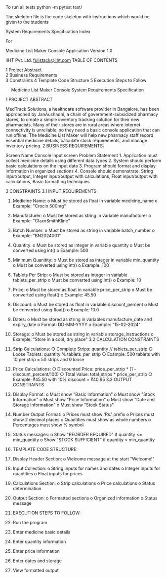 To run all tests 
python -m pytest test/


The skeleton file is the code skeleton with instructions which would be given to the students


System Requirements Specification Index

For

Medicine List Maker Console Application
Version 1.0   

IIHT Pvt. Ltd.
fullstack@iiht.com
TABLE OF CONTENTS

1	Project Abstract	
2	Business Requirements	
3	Constraints	
4	Template Code Structure	
5	Execution Steps to Follow	

 
Medicine List Maker Console 
System Requirements Specification

1	PROJECT ABSTRACT

MedTrack Solutions, a healthcare software provider in Bangalore, has been approached by JanAushadhi, a chain of government-subsidized pharmacy stores, to create a simple inventory tracking solution for their new pharmacists. Many of their stores are in rural areas where internet connectivity is unreliable, so they need a basic console application that can run offline. The Medicine List Maker will help new pharmacy staff record essential medicine details, calculate stock requirements, and manage inventory pricing.
2	BUSINESS REQUIREMENTS:

Screen Name	Console input screen
Problem Statement	1.	Application must collect medicine details using different data types
2.	System should perform basic calculations on the input data
3.	Program should format and display information in organized sections
4.	Console should demonstrate: String input/output, Integer input/output with calculations, Float input/output with calculations, Basic formatting techniques

3	CONSTRAINTS 
3.1	INPUT REQUIREMENTS
1.	Medicine Name: 
o	Must be stored as float in variable medicine_name
o	Example: "Crocin 500mg"
2.	Manufacturer: 
o	Must be stored as string in variable manufacturer
o	Example: "GlaxoSmithKline"
3.	Batch Number: 
o	Must be stored as string in variable batch_number
o	Example: "BN2024001"
4.	Quantity: 
o	Must be stored as integer in variable quantity 
o	Must be converted using int() 
o	Example: 500
5.	Minimum Quanitity:
o	Must be stored as integer in variable min_quantity 
o	Must be converted using int() 
o	Example: 100 
6.	Tablets Per Strip:
o	Must be stored as integer in variable tablets_per_strip 
o	Must be converted using int() 
o	Example: 10
7.	Price:
o	Must be stored as float in variable price_per_strip 
o	Must be converted using float() 
o	Example: 45.50
8.	Discount:
o	Must be stored as float in variable discount_percent 
o	Must be converted using float() 
o	Example: 10.0

9.	Dates:
o	Must be stored as string in variables manufacture_date and expiry_date 
o	Format: DD-MM-YYYY 
o	Example: "15-02-2024"
10.	Storage:
o	Must be stored as string in variable storage_instructions 
o	Example: "Store in a cool, dry place"
3.2	CALCULATION CONSTRAINTS
1.	Strip Calculations: 
○	Complete Strips: quantity // tablets_per_strip 
○	Loose Tablets: quantity % tablets_per_strip 
○	Example: 500 tablets with 10 per strip = 50 strips and 0 loose
2.	Price Calculations:
○	Discounted Price: price_per_strip * (1 - discount_percent/100) 
○	Total Value: total_strips * price_per_strip 
○	Example: ₹45.50 with 10% discount = ₹40.95
3.3	OUTPUT CONSTRAINTS
1. Display Format:
o	Must show "Basic Information" 
o	Must show "Stock Information" 
o	Must show "Price Information" 
o	Must show "Date and Storage Information" 
o	Must show "Stock Status"

2.	Number Output Format:
o	Prices must show 'Rs.' prefix
o	Prices must show 2 decimal places 
o	Quantities must show as whole numbers 
o	Percentages must show % symbol
3.	Status messages:
o	Show "REORDER REQUIRED" if quantity <= min_quantity 
o	Show "STOCK SUFFICIENT" if quantity > min_quantity

4. TEMPLATE CODE STRUCTURE:
1. Display Header Section:
o	Welcome message at the start "Welcome!"
2. Input Collection:
o	String inputs for names and dates
o	Integer inputs for quantities
o	Float inputs for prices
3. Calculations Section:
o	Strip calculations 
o	Price calculations 
o	Status determination 
4. Output Section:
o	Formatted sections 
o	Organized information 
o	Status message

5. EXECUTION STEPS TO FOLLOW:
1.	Run the program
2.	Enter medicine basic details
3.	Enter quantity information
4.	Enter price information
5.	Enter dates and storage
6.	View formatted output